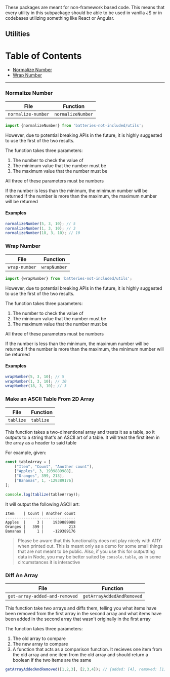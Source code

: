 These packages are meant for non-framework based code. This means that every utility in this subpackage should be able to be used
in vanilla JS or in codebases utilizing something like React or Angular.

## Utilities


Table of Contents
=================

  * [Normalize Number](#normalize-number)
  * [Wrap Number](#wrap-number)

------

### Normalize Number

| File               | Function           |
| ------------------ | ------------------ |
| `normalize-number` | `normalizeNumber`  |

```javascript
import {normalizeNumber} from 'batteries-not-included/utils';
```

However, due to potential breaking APIs in the future, it is highly suggested to use the first of the two results.

The function takes three parameters:

1) The number to check the value of
2) The minimum value that the number must be
3) The maximum value that the number must be

All three of these parameters must be numbers

If the number is less than the minimum, the minimum number will be returned
If the number is more than the maximum, the maximum number will be returned

#### Examples
```javascript
normalizeNumber(5, 3, 10); // 5
normalizeNumber(1, 3, 10); // 3
normalizeNumber(18, 3, 10); // 10
```

### Wrap Number

| File               | Function           |
| ------------------ | ------------------ |
| `wrap-number` | `wrapNumber`  |

```javascript
import {wrapNumber} from 'batteries-not-included/utils';
```

However, due to potential breaking APIs in the future, it is highly suggested to use the first of the two results.

The function takes three parameters:

1) The number to check the value of
2) The minimum value that the number must be
3) The maximum value that the number must be

All three of these parameters must be numbers

If the number is less than the minimum, the maximum number will be returned
If the number is more than the maximum, the minimum number will be returned

#### Examples
```javascript
wrapNumber(5, 3, 10); // 5
wrapNumber(1, 3, 10); // 10
wrapNumber(18, 3, 10); // 3
```


### Make an ASCII Table From 2D Array

| File      | Function   |
| --------- | ---------- |
| `tablize` | `tablize`  |

This function takes a two-dimentional array and treats it as a table,
so it outputs to a string that's an ASCII art of a table. It will
treat the first item in the array as a header to said table

For example, given:
```javascript
const tableArray = [
    ["Item", "Count", "Another count"],
    ["Apples", 3, 1939889988],
    ["Oranges", 399, 213],
    ["Bananas", 1, -129389176]
];

console.log(tablize(tableArray));
```

It will output the following ASCII art:

```
Item    | Count | Another count
-------------------------------
Apples  |     3 |    1939889988
Oranges |   399 |           213
Bananas |     1 |    -129389176
```

> Please be aware that this functionality does not play nicely with A11Y
> when printed out. This is meant only as a demo for some small things
> that are not meant to be public.
> Also, if you use this for outputting data in Node, you may be better suited
> by `console.table`, as in some circumstances it is interactive


### Diff An Array

| File                          | Function                   |
| ----------------------------- | -------------------------- |
| `get-array-added-and-removed` | `getArrayAddedAndRemoved`  |

This function take two arrays and diffs them, telling you what items have been removed from the first array in the second array
and what items have been added in the second array that wasn't originally in the first array

The function takes three parameters:

1) The old array to compare
2) The new array to compare
3) A function that acts as a comparison function. It recieves one item from the old array and one item from the old array and should return a boolean if the two items are the same

```javascript
getArrayAddedAndRemoved([1,2,3], [2,3,4]); // {added: [4], removed: [1]}
```
